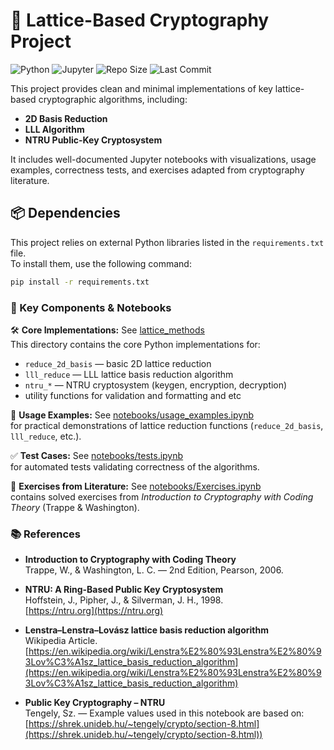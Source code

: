 # 🔐 Lattice-Based Cryptography Project

![Python](https://img.shields.io/badge/python-3.10%2B-blue)
![Jupyter](https://img.shields.io/badge/jupyter-notebooks-orange)
![Repo Size](https://img.shields.io/github/repo-size/SanyaKor/Cryptanalysis)
![Last Commit](https://img.shields.io/github/last-commit/SanyaKor/Cryptanalysis)

This project provides clean and minimal implementations of key lattice-based cryptographic algorithms, including:

- **2D Basis Reduction**
- **LLL Algorithm**
- **NTRU Public-Key Cryptosystem**

It includes well-documented Jupyter notebooks with visualizations, usage examples, correctness tests, and exercises adapted from cryptography literature.

## 📦 Dependencies

This project relies on external Python libraries listed in the `requirements.txt` file.  
To install them, use the following command:

```bash
pip install -r requirements.txt
```
### 🔗 Key Components & Notebooks

🛠️ **Core Implementations:** See [lattice_methods](lattice_methods)  
This directory contains the core Python implementations for:
- `reduce_2d_basis` — basic 2D lattice reduction
- `lll_reduce` — LLL lattice basis reduction algorithm
- `ntru_*` — NTRU cryptosystem (keygen, encryption, decryption)
- utility functions for validation and formatting and etc

📘 **Usage Examples:** See [notebooks/usage_examples.ipynb](notebooks/usage_examples.ipynb)  
for practical demonstrations of lattice reduction functions (`reduce_2d_basis`, `lll_reduce`, etc.).

✅ **Test Cases:** See [notebooks/tests.ipynb](notebooks/tests.ipynb)  
for automated tests validating correctness of the algorithms.

📝 **Exercises from Literature:** See [notebooks/Exercises.ipynb](notebooks/Exercises.ipynb)  
contains solved exercises from *Introduction to Cryptography with Coding Theory* (Trappe & Washington).


### 📚 References

- **Introduction to Cryptography with Coding Theory**  
  Trappe, W., & Washington, L. C. — 2nd Edition, Pearson, 2006.

- **NTRU: A Ring-Based Public Key Cryptosystem**  
  Hoffstein, J., Pipher, J., & Silverman, J. H., 1998.  
  [https://ntru.org](https://ntru.org)

- **Lenstra–Lenstra–Lovász lattice basis reduction algorithm**  
  Wikipedia Article.  
  [https://en.wikipedia.org/wiki/Lenstra%E2%80%93Lenstra%E2%80%93Lov%C3%A1sz_lattice_basis_reduction_algorithm](https://en.wikipedia.org/wiki/Lenstra%E2%80%93Lenstra%E2%80%93Lov%C3%A1sz_lattice_basis_reduction_algorithm)

- **Public Key Cryptography – NTRU**  
  Tengely, Sz. — Example values used in this notebook are based on:  
  [https://shrek.unideb.hu/~tengely/crypto/section-8.html](https://shrek.unideb.hu/~tengely/crypto/section-8.html))

